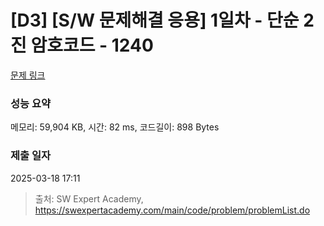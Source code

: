 # [D3] [S/W 문제해결 응용] 1일차 - 단순 2진 암호코드 - 1240 

[문제 링크](https://swexpertacademy.com/main/code/problem/problemDetail.do?contestProbId=AV15FZuqAL4CFAYD) 

### 성능 요약

메모리: 59,904 KB, 시간: 82 ms, 코드길이: 898 Bytes

### 제출 일자

2025-03-18 17:11



> 출처: SW Expert Academy, https://swexpertacademy.com/main/code/problem/problemList.do